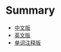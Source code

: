 # Summary

* [中文版](README.md)
* [英文版](bitcoin_whitepaper_en.md)
* [单词注释版](bitcoin_whitepaper_translated_words.md)

